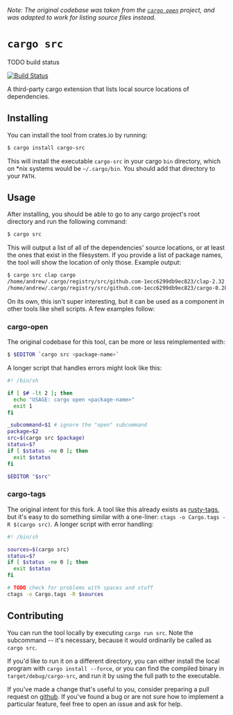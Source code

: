 *Note: The original codebase was taken from the [`cargo open`](TODO) project, and was adapted to work for listing source files instead.*

# `cargo src`

TODO build status

[![Build Status](https://travis-ci.org/AndrewRadev/cargo-src.svg?branch=master)](https://travis-ci.org/AndrewRadev/cargo-src)

A third-party cargo extension that lists local source locations of dependencies.

## Installing

You can install the tool from crates.io by running:

``` bash
$ cargo install cargo-src
```

This will install the executable `cargo-src` in your cargo `bin` directory, which on *nix systems would be `~/.cargo/bin`. You should add that directory to your `PATH`.

## Usage

After installing, you should be able to go to any cargo project's root directory and run the following command:

``` bash
$ cargo src
```

This will output a list of all of the dependencies' source locations, or at least the ones that exist in the filesystem. If you provide a list of package names, the tool will show the location of only those. Example output:

``` bash
$ cargo src clap cargo
/home/andrew/.cargo/registry/src/github.com-1ecc6299db9ec823/clap-2.32.0
/home/andrew/.cargo/registry/src/github.com-1ecc6299db9ec823/cargo-0.28.0
```

On its own, this isn't super interesting, but it can be used as a component in other tools like shell scripts. A few examples follow:

### cargo-open

The original codebase for this tool, can be more or less reimplemented with:

``` bash
$ $EDITOR `cargo src <package-name>`
```

A longer script that handles errors might look like this:

``` bash
#! /bin/sh

if [ $# -lt 2 ]; then
  echo "USAGE: cargo open <package-name>"
  exit 1
fi

_subcommand=$1 # ignore the "open" subcommand
package=$2
src=$(cargo src $package)
status=$?
if [ $status -ne 0 ]; then
  exit $status
fi

$EDITOR "$src"
```

### cargo-tags

The original intent for this fork. A tool like this already exists as [rusty-tags](TODO), but it's easy to do something similar with a one-liner: `ctags -o Cargo.tags -R $(cargo src)`. A longer script with error handling:

``` bash
#! /bin/sh

sources=$(cargo src)
status=$?
if [ $status -ne 0 ]; then
  exit $status
fi

# TODO check for problems with spaces and stuff
ctags -o Cargo.tags -R $sources
```

## Contributing

You can run the tool locally by executing `cargo run src`. Note the subcommand -- it's necessary, because it would ordinarily be called as `cargo src`.

If you'd like to run it on a different directory, you can either install the local program with `cargo install --force`, or you can find the compiled binary in `target/debug/cargo-src`, and run it by using the full path to the executable.

If you've made a change that's useful to you, consider preparing a pull request on [github](TODO). If you've found a bug or are not sure how to implement a particular feature, feel free to open an issue and ask for help.
